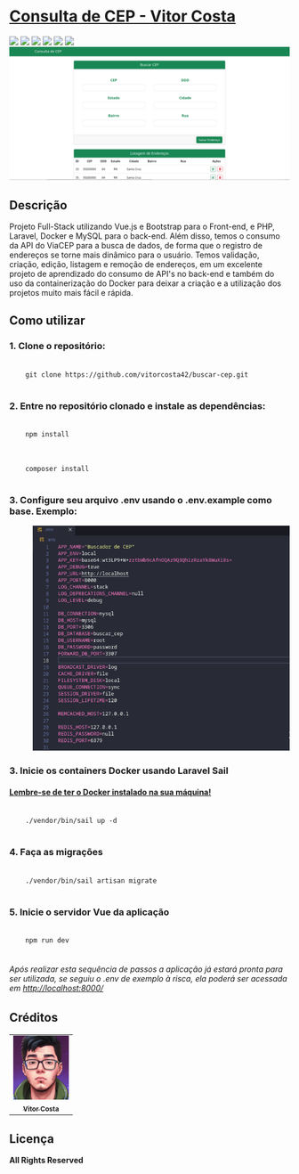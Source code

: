 <h1><a href="https://github.com/vitorcosta42/buscar-cep">Consulta de CEP - Vitor Costa </a></h1>

<div style="display: inline_block">
   <img src="https://img.shields.io/badge/PHP-darkgreen"/>
   <img src="https://img.shields.io/badge/Laravel-darkgreen"/>
    <img src="https://img.shields.io/badge/Vue.js-darkgreen"/>
    <img src="https://img.shields.io/badge/Bootstrap-darkgreen"/>
    <img src="https://img.shields.io/badge/MySQL-darkgreen"/>
    <img src="https://img.shields.io/badge/Docker-darkgreen"/>
</div>
<img width="1000" src= "./public/home.png" />

<h2>Descrição</h2>
<p>
  Projeto Full-Stack utilizando Vue.js e Bootstrap para o Front-end, e PHP, Laravel, Docker e MySQL para o back-end. Além disso, temos o consumo da API do ViaCEP para a busca de dados, de forma que o registro de endereços se torne mais dinâmico para o usuário. Temos validação, criação, edição, listagem e remoção de endereços, em um excelente projeto de aprendizado do consumo de API's no back-end e também do uso da containerização do Docker para deixar a criação e a utilização dos projetos muito mais fácil e rápida.
</p>

<h2>Como utilizar</h2>

<h3>1. Clone o repositório:</h3>
<pre>
  <code>
    git clone https://github.com/vitorcosta42/buscar-cep.git
  </code>
</pre>

<h3>2. Entre no repositório clonado e instale as dependências:</h3>
<pre>
  <code>
    npm install
  </code>
</pre>
<pre>
  <code>
    composer install
  </code>
</pre>

<h3>3. Configure seu arquivo .env usando o .env.example como base. Exemplo: </h3>
<pre>
     <img src="./public/env.png" width="500" alt="Foto de Vitor Costa"/>
</pre>



<h3>3. Inicie os containers Docker usando Laravel Sail</h3>
<h4> <a href="https://docs.docker.com/engine/install/ubuntu/#install-using-the-repository">Lembre-se de ter o Docker instalado na sua máquina!</a></h4>
<pre>
  <code>
    ./vendor/bin/sail up -d
  </code>
</pre>
<h3>4. Faça as migrações</h3>
<pre>
  <code>
    ./vendor/bin/sail artisan migrate    
  </code>
</pre>
<h3>5. Inicie o servidor Vue da aplicação </h3>
<pre>
  <code>
    npm run dev   
  </code>
</pre>
<h6>Após realizar esta sequência de passos a aplicação já estará pronta para ser utilizada, se seguiu o .env de exemplo à risca, ela poderá ser acessada em <a href="http://localhost:8000/" >http://localhost:8000/</a> </h6>
<h2>Créditos</h2>
<table>
  <tr>
    <td align="center">
      <a href="https://github.com/vitorcosta42">
        <img src="./public/icon-vitor.jpeg" width="100px;" alt="Foto de Vitor Costa"/><br>
        <sub>
          <b>Vitor Costa</b>
        </sub>
      </a>
    </td>
  </tr>
</table>

<h2>Licença</h2>
<b>All Rights Reserved</b>
